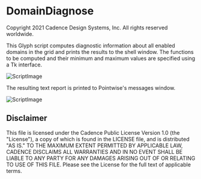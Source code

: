 # DomainDiagnose
Copyright 2021 Cadence Design Systems, Inc. All rights reserved worldwide.

This Glyph script computes diagnostic information about all enabled domains in the grid and prints the results to the shell window. The functions to be computed and their minimum and maximum values are specified using a Tk interface.

![ScriptImage](https://raw.github.com/pointwise/DomainDiagnose/master/tk.png)

The resulting text report is printed to Pointwise's messages window. 

![ScriptImage](https://raw.github.com/pointwise/DomainDiagnose/master/output.png)

## Disclaimer
This file is licensed under the Cadence Public License Version 1.0 (the "License"), a copy of which is found in the LICENSE file, and is distributed "AS IS." 
TO THE MAXIMUM EXTENT PERMITTED BY APPLICABLE LAW, CADENCE DISCLAIMS ALL WARRANTIES AND IN NO EVENT SHALL BE LIABLE TO ANY PARTY FOR ANY DAMAGES ARISING OUT OF OR RELATING TO USE OF THIS FILE. 
Please see the License for the full text of applicable terms.
	 

